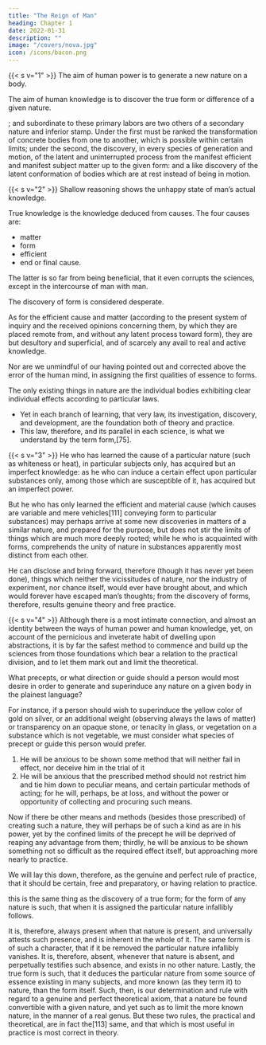 ```yaml
---
title: "The Reign of Man"
heading: Chapter 1
date: 2022-01-31
description: ""
image: "/covers/nova.jpg"
icon: /icons/bacon.png
---
```



<!-- ON , OR THE REIGN OF MAN -->

{{< s v="1" >}} The aim of human power is to generate a new nature on a body. 

The aim of human knowledge is to discover the true form or difference of a given nature.

<!--  or the nature[71] to which such nature is owing, or source from which it emanates (for these terms approach nearest to an explanation of our meaning), is the labor and discovery of  -->

; and subordinate to these primary labors are two others of a secondary nature and inferior stamp. Under the first must be ranked the transformation of concrete bodies from one to another, which is possible within certain limits; under the second, the discovery, in every species of generation and motion, of the latent and uninterrupted process from the manifest efficient and manifest subject matter up to the given form: and a like discovery of the latent conformation of bodies which are at rest instead of being in motion.


{{< s v="2" >}} Shallow reasoning shows the unhappy state of man’s actual knowledge. 

True knowledge is the knowledge deduced from causes. The four causes are:
- matter
- form
- efficient
- end or final cause.

The latter is so far from being beneficial, that it even corrupts the sciences, except in the intercourse of man with man. 

The discovery of form is considered desperate. 

As for the efficient cause and matter (according to the present system of inquiry and the received opinions concerning them, by which they are placed remote from, and without any latent process toward form), they are but desultory and superficial, and of scarcely any avail to real and active knowledge. 

Nor are we unmindful of our having pointed out and corrected above the error of the human mind, in assigning the first qualities of essence to forms. 

<!-- Nothing exists in nature except  -->

The only existing things in nature are the individual bodies exhibiting clear individual effects according to particular laws. 
- Yet in each branch of learning, that very law, its investigation, discovery, and development, are the foundation both of theory and practice. 
- This law, therefore, and its parallel in each science, is what we understand by the term form,[75]. 

<!-- adopting that word because it has grown into common use, and is of familiar occurrence. -->


{{< s v="3" >}} He who has learned the cause of a particular nature (such as whiteness or heat), in particular subjects only, has acquired but an imperfect knowledge: as he who can induce a certain effect upon particular substances only, among those which are susceptible of it, has acquired but an imperfect power. 

But he who has only learned the efficient and material cause (which causes are variable and mere vehicles[111] conveying form to particular substances) may perhaps arrive at some new discoveries in matters of a similar nature, and prepared for the purpose, but does not stir the limits of things which are much more deeply rooted; while he who is acquainted with forms, comprehends the unity of nature in substances apparently most distinct from each other. 

He can disclose and bring forward, therefore (though it has never yet been done), things which neither the vicissitudes of nature, nor the industry of experiment, nor chance itself, would ever have brought about, and which would forever have escaped man’s thoughts; from the discovery of forms, therefore, results genuine theory and free practice.


{{< s v="4" >}}  Although there is a most intimate connection, and almost an identity between the ways of human power and human knowledge, yet, on account of the pernicious and inveterate habit of dwelling upon abstractions, it is by far the safest method to commence and build up the sciences from those foundations which bear a relation to the practical division, and to let them mark out and limit the theoretical. 

What precepts, or what direction or guide should a person would most desire in order to generate and superinduce any nature on a given body in the plainest language?

For instance, if a person should wish to superinduce the yellow color of gold on silver, or an additional weight (observing always the laws of matter) or transparency on an opaque stone, or tenacity in glass, or vegetation on a substance which is not vegetable, we must consider what species of precept or guide this person would prefer.

1. He will be anxious to be shown some method that will neither fail in effect, nor deceive him in the trial of it
2. He will be anxious that the prescribed method should not restrict him and tie him down to peculiar means, and certain particular methods of acting; for he will, perhaps, be at loss, and without the power or opportunity of collecting and procuring such means. 

Now if there be other means and methods (besides those prescribed) of creating such a nature, they will perhaps be of such a kind as are in his power, yet by the confined limits of the precept he will be deprived of reaping any advantage from them; thirdly, he will be anxious to be shown something not so difficult as the required effect itself, but approaching more nearly to practice.

We will lay this down, therefore, as the genuine and perfect rule of practice, that it should be certain, free and preparatory, or having relation to practice. 

this is the same thing as the discovery of a true form; for the form of any nature is such, that when it is assigned the particular nature infallibly follows. 

It is, therefore, always present when that nature is present, and universally attests such presence, and is inherent in the whole of it. The same form is of such a character, that if it be removed the particular nature infallibly vanishes. It is, therefore, absent, whenever that nature is absent, and perpetually testifies such absence, and exists in no other nature. Lastly, the true form is such, that it deduces the particular nature from some source of essence existing in many subjects, and more known (as they term it) to nature, than the form itself. Such, then, is our determination and rule with regard to a genuine and perfect theoretical axiom, that a nature be found convertible with a given nature, and yet such as to limit the more known nature, in the manner of a real genus. But these two rules, the practical and theoretical, are in fact the[113] same, and that which is most useful in practice is most correct in theory.


